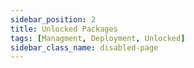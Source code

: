 ```yaml
---
sidebar_position: 2
title: Unlocked Packages
tags: [Managment, Deployment, Unlocked]
sidebar_class_name: disabled-page
---
```


